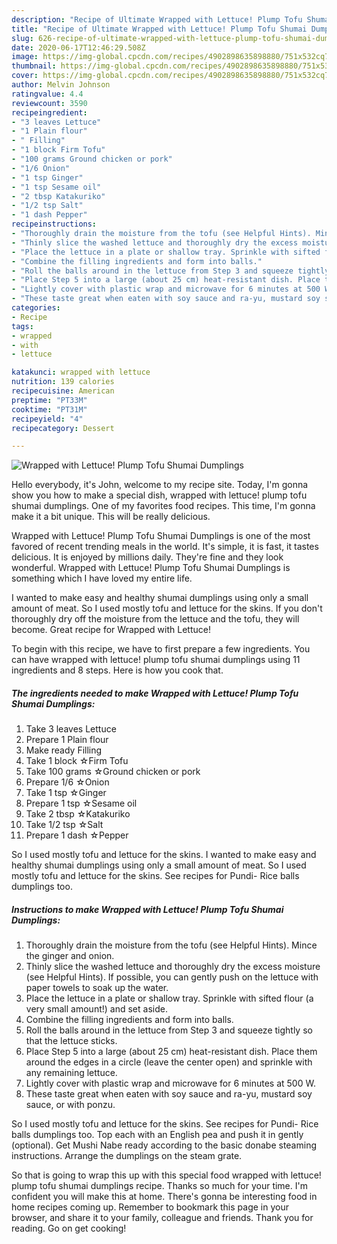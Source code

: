 ```yaml
---
description: "Recipe of Ultimate Wrapped with Lettuce! Plump Tofu Shumai Dumplings"
title: "Recipe of Ultimate Wrapped with Lettuce! Plump Tofu Shumai Dumplings"
slug: 626-recipe-of-ultimate-wrapped-with-lettuce-plump-tofu-shumai-dumplings
date: 2020-06-17T12:46:29.508Z
image: https://img-global.cpcdn.com/recipes/4902898635898880/751x532cq70/wrapped-with-lettuce-plump-tofu-shumai-dumplings-recipe-main-photo.jpg
thumbnail: https://img-global.cpcdn.com/recipes/4902898635898880/751x532cq70/wrapped-with-lettuce-plump-tofu-shumai-dumplings-recipe-main-photo.jpg
cover: https://img-global.cpcdn.com/recipes/4902898635898880/751x532cq70/wrapped-with-lettuce-plump-tofu-shumai-dumplings-recipe-main-photo.jpg
author: Melvin Johnson
ratingvalue: 4.4
reviewcount: 3590
recipeingredient:
- "3 leaves Lettuce"
- "1 Plain flour"
- " Filling"
- "1 block Firm Tofu"
- "100 grams Ground chicken or pork"
- "1/6 Onion"
- "1 tsp Ginger"
- "1 tsp Sesame oil"
- "2 tbsp Katakuriko"
- "1/2 tsp Salt"
- "1 dash Pepper"
recipeinstructions:
- "Thoroughly drain the moisture from the tofu (see Helpful Hints). Mince the ginger and onion."
- "Thinly slice the washed lettuce and thoroughly dry the excess moisture (see Helpful Hints). If possible, you can gently push on the lettuce with paper towels to soak up the water."
- "Place the lettuce in a plate or shallow tray. Sprinkle with sifted flour (a very small amount!) and set aside."
- "Combine the filling ingredients and form into balls."
- "Roll the balls around in the lettuce from Step 3 and squeeze tightly so that the lettuce sticks."
- "Place Step 5 into a large (about 25 cm) heat-resistant dish. Place them around the edges in a circle (leave the center open) and sprinkle with any remaining lettuce."
- "Lightly cover with plastic wrap and microwave for 6 minutes at 500 W."
- "These taste great when eaten with soy sauce and ra-yu, mustard soy sauce, or with ponzu."
categories:
- Recipe
tags:
- wrapped
- with
- lettuce

katakunci: wrapped with lettuce 
nutrition: 139 calories
recipecuisine: American
preptime: "PT33M"
cooktime: "PT31M"
recipeyield: "4"
recipecategory: Dessert

---
```



![Wrapped with Lettuce! Plump Tofu Shumai Dumplings](https://img-global.cpcdn.com/recipes/4902898635898880/751x532cq70/wrapped-with-lettuce-plump-tofu-shumai-dumplings-recipe-main-photo.jpg)

Hello everybody, it's John, welcome to my recipe site. Today, I'm gonna show you how to make a special dish, wrapped with lettuce! plump tofu shumai dumplings. One of my favorites food recipes. This time, I'm gonna make it a bit unique. This will be really delicious.

Wrapped with Lettuce! Plump Tofu Shumai Dumplings is one of the most favored of recent trending meals in the world. It's simple, it is fast, it tastes delicious. It is enjoyed by millions daily. They're fine and they look wonderful. Wrapped with Lettuce! Plump Tofu Shumai Dumplings is something which I have loved my entire life.

I wanted to make easy and healthy shumai dumplings using only a small amount of meat. So I used mostly tofu and lettuce for the skins. If you don&#39;t thoroughly dry off the moisture from the lettuce and the tofu, they will become. Great recipe for Wrapped with Lettuce!


To begin with this recipe, we have to first prepare a few ingredients. You can have wrapped with lettuce! plump tofu shumai dumplings using 11 ingredients and 8 steps. Here is how you cook that.

<!--inarticleads1-->

##### The ingredients needed to make Wrapped with Lettuce! Plump Tofu Shumai Dumplings:

1. Take 3 leaves Lettuce
1. Prepare 1 Plain flour
1. Make ready  Filling
1. Take 1 block ☆Firm Tofu
1. Take 100 grams ☆Ground chicken or pork
1. Prepare 1/6 ☆Onion
1. Take 1 tsp ☆Ginger
1. Prepare 1 tsp ☆Sesame oil
1. Take 2 tbsp ☆Katakuriko
1. Take 1/2 tsp ☆Salt
1. Prepare 1 dash ☆Pepper


So I used mostly tofu and lettuce for the skins. I wanted to make easy and healthy shumai dumplings using only a small amount of meat. So I used mostly tofu and lettuce for the skins. See recipes for Pundi- Rice balls dumplings too. 

<!--inarticleads2-->

##### Instructions to make Wrapped with Lettuce! Plump Tofu Shumai Dumplings:

1. Thoroughly drain the moisture from the tofu (see Helpful Hints). Mince the ginger and onion.
1. Thinly slice the washed lettuce and thoroughly dry the excess moisture (see Helpful Hints). If possible, you can gently push on the lettuce with paper towels to soak up the water.
1. Place the lettuce in a plate or shallow tray. Sprinkle with sifted flour (a very small amount!) and set aside.
1. Combine the filling ingredients and form into balls.
1. Roll the balls around in the lettuce from Step 3 and squeeze tightly so that the lettuce sticks.
1. Place Step 5 into a large (about 25 cm) heat-resistant dish. Place them around the edges in a circle (leave the center open) and sprinkle with any remaining lettuce.
1. Lightly cover with plastic wrap and microwave for 6 minutes at 500 W.
1. These taste great when eaten with soy sauce and ra-yu, mustard soy sauce, or with ponzu.


So I used mostly tofu and lettuce for the skins. See recipes for Pundi- Rice balls dumplings too. Top each with an English pea and push it in gently (optional). Get Mushi Nabe ready according to the basic donabe steaming instructions. Arrange the dumplings on the steam grate. 

So that is going to wrap this up with this special food wrapped with lettuce! plump tofu shumai dumplings recipe. Thanks so much for your time. I'm confident you will make this at home. There's gonna be interesting food in home recipes coming up. Remember to bookmark this page in your browser, and share it to your family, colleague and friends. Thank you for reading. Go on get cooking!
